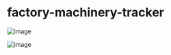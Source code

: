 # factory-machinery-tracker

![image](https://github.com/user-attachments/assets/11ba8bd1-d6d7-4858-a0e1-2a812790007b)

![image](https://github.com/user-attachments/assets/6a3094b8-ba5f-419e-87a2-1be8aa65ad8c)
